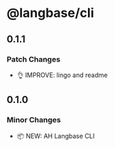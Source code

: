 # @langbase/cli

## 0.1.1

### Patch Changes

- 👌 IMPROVE: lingo and readme

## 0.1.0

### Minor Changes

- 📦 NEW: AH Langbase CLI
